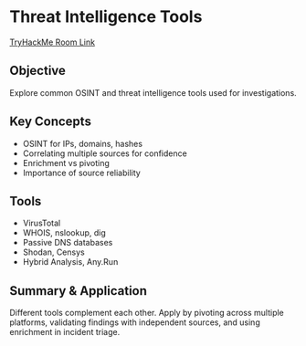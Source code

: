 # Threat Intelligence Tools
[TryHackMe Room Link](https://tryhackme.com/room/threatinteltools)

## Objective
Explore common OSINT and threat intelligence tools used for investigations.

## Key Concepts
- OSINT for IPs, domains, hashes  
- Correlating multiple sources for confidence  
- Enrichment vs pivoting  
- Importance of source reliability

## Tools
- VirusTotal  
- WHOIS, nslookup, dig  
- Passive DNS databases  
- Shodan, Censys  
- Hybrid Analysis, Any.Run

## Summary & Application
Different tools complement each other. Apply by pivoting across multiple platforms, validating findings with independent sources, and using enrichment in incident triage.
